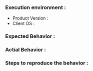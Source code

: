 ### Execution environment :

  * Product Version :
  * Client OS :

### Expected Behavior :

### Actial Behavior :

### Steps to reproduce the behavior :
